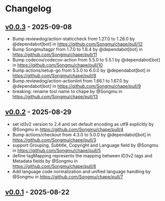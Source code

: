 # Changelog

## [v0.0.3](https://github.com/Songmu/chape/compare/v0.0.2...v0.0.3) - 2025-09-08
- Bump reviewdog/action-staticcheck from 1.27.0 to 1.28.0 by @dependabot[bot] in https://github.com/Songmu/chape/pull/12
- Bump Songmu/tagpr from 1.7.0 to 1.8.4 by @dependabot[bot] in https://github.com/Songmu/chape/pull/11
- Bump codecov/codecov-action from 5.5.0 to 5.5.1 by @dependabot[bot] in https://github.com/Songmu/chape/pull/10
- Bump actions/setup-go from 5.5.0 to 6.0.0 by @dependabot[bot] in https://github.com/Songmu/chape/pull/8
- Bump reviewdog/action-actionlint from 1.66.1 to 1.67.0 by @dependabot[bot] in https://github.com/Songmu/chape/pull/9
- breaking: rename tool name to chape by @Songmu in https://github.com/Songmu/chape/pull/13

## [v0.0.2](https://github.com/Songmu/chape/compare/v0.0.1...v0.0.2) - 2025-08-29
- set id3v2 version to 2.4 and set default encoding as utf8 explicitly by @Songmu in https://github.com/Songmu/chape/pull/4
- Bump actions/checkout from 4.3.0 to 5.0.0 by @dependabot[bot] in https://github.com/Songmu/chape/pull/3
- support Grouping, Subtitle, Copyright and Language field by @Songmu in https://github.com/Songmu/chape/pull/5
- define tagMapping represents the mapping between ID3v2 tags and Metadata fields by @Songmu in https://github.com/Songmu/chape/pull/6
- Add language code normalization and unified language handling by @Songmu in https://github.com/Songmu/chape/pull/7

## [v0.0.1](https://github.com/Songmu/chape/commits/v0.0.1) - 2025-08-22
